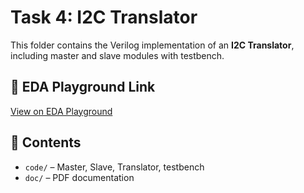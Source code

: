 # Task 4: I2C Translator

This folder contains the Verilog implementation of an **I2C Translator**, including master and slave modules with testbench.

## 🔗 EDA Playground Link
[View on EDA Playground](https://www.edaplayground.com/x/Wjt2)

## 📂 Contents
- `code/` – Master, Slave, Translator, testbench  
- `doc/` – PDF documentation
